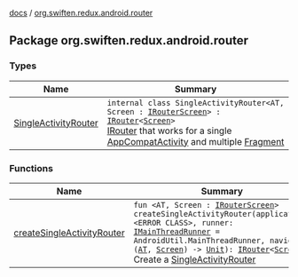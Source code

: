[docs](../index.md) / [org.swiften.redux.android.router](./index.md)

## Package org.swiften.redux.android.router

### Types

| Name | Summary |
|---|---|
| [SingleActivityRouter](-single-activity-router/index.md) | `internal class SingleActivityRouter<AT, Screen : `[`IRouterScreen`](../org.swiften.redux.core/-i-router-screen.md)`> : `[`IRouter`](../org.swiften.redux.core/-i-router/index.md)`<`[`Screen`](-single-activity-router/index.md#Screen)`>`<br>[IRouter](../org.swiften.redux.core/-i-router/index.md) that works for a single [AppCompatActivity](#) and multiple [Fragment](#) |

### Functions

| Name | Summary |
|---|---|
| [createSingleActivityRouter](create-single-activity-router.md) | `fun <AT, Screen : `[`IRouterScreen`](../org.swiften.redux.core/-i-router-screen.md)`> createSingleActivityRouter(application: <ERROR CLASS>, runner: `[`IMainThreadRunner`](../org.swiften.redux.android.util/-android-util/-i-main-thread-runner/index.md)` = AndroidUtil.MainThreadRunner, navigate: (`[`AT`](create-single-activity-router.md#AT)`, `[`Screen`](create-single-activity-router.md#Screen)`) -> `[`Unit`](https://kotlinlang.org/api/latest/jvm/stdlib/kotlin/-unit/index.html)`): `[`IRouter`](../org.swiften.redux.core/-i-router/index.md)`<`[`Screen`](create-single-activity-router.md#Screen)`>`<br>Create a [SingleActivityRouter](-single-activity-router/index.md) |
